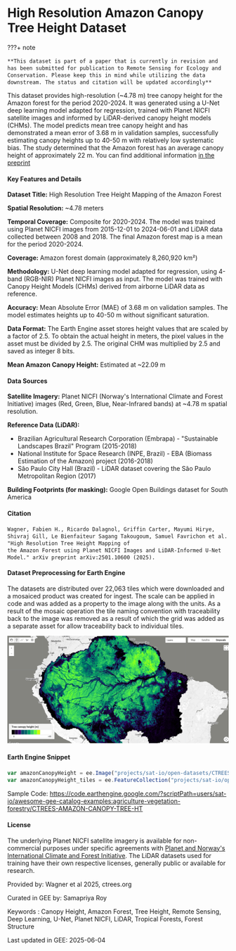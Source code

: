 # High Resolution Amazon Canopy Tree Height Dataset

<div class="result" markdown>

???+ note

    **This dataset is part of a paper that is currently in revision and has been submitted for publication to Remote Sensing for Ecology and Conservation. Please keep this in mind while utilizing the data downstream. The status and citation will be updated accordingly**

</div>

This dataset provides high-resolution (~4.78 m) tree canopy height for the Amazon forest for the period 2020-2024. It was generated using a U-Net deep learning model adapted for regression, trained with Planet NICFI satellite images and informed by LiDAR-derived canopy height models (CHMs). The model predicts mean tree canopy height and has demonstrated a mean error of 3.68 m in validation samples, successfully estimating canopy heights up to 40-50 m with relatively low systematic bias. The study determined that the Amazon forest has an average canopy height of approximately 22 m. You can find additional information [in the preprint](https://arxiv.org/abs/2501.10600)

#### Key Features and Details

**Dataset Title:** High Resolution Tree Height Mapping of the Amazon Forest

**Spatial Resolution:** ~4.78 meters

**Temporal Coverage:** Composite for 2020-2024. The model was trained using Planet NICFI images from 2015-12-01 to 2024-06-01 and LiDAR data collected between 2008 and 2018. The final Amazon forest map is a mean for the period 2020-2024.

**Coverage:** Amazon forest domain (approximately 8,260,920 km²)

**Methodology:** U-Net deep learning model adapted for regression, using 4-band (RGB-NIR) Planet NICFI images as input. The model was trained with Canopy Height Models (CHMs) derived from airborne LiDAR data as reference.

**Accuracy:** Mean Absolute Error (MAE) of 3.68 m on validation samples. The model estimates heights up to 40-50 m without significant saturation.

**Data Format:** The Earth Engine asset stores height values that are scaled by a factor of 2.5. To obtain the actual height in meters, the pixel values in the asset must be divided by 2.5. The original CHM was multiplied by 2.5 and saved as integer 8 bits.

**Mean Amazon Canopy Height:** Estimated at ~22.09 m

#### Data Sources

**Satellite Imagery:** Planet NICFI (Norway's International Climate and Forest Initiative) images (Red, Green, Blue, Near-Infrared bands) at ~4.78 m spatial resolution.

**Reference Data (LiDAR):**
- Brazilian Agricultural Research Corporation (Embrapa) - "Sustainable Landscapes Brazil" Program (2015-2018)
- National Institute for Space Research (INPE, Brazil) - EBA (Biomass Estimation of the Amazon) project (2016-2018)
- São Paulo City Hall (Brazil) - LiDAR dataset covering the São Paulo Metropolitan Region (2017)

**Building Footprints (for masking):** Google Open Buildings dataset for South America

#### Citation

```
Wagner, Fabien H., Ricardo Dalagnol, Griffin Carter, Mayumi Hirye, Shivraj Gill, Le Bienfaiteur Sagang Takougoum, Samuel Favrichon et al. "High Resolution Tree Height Mapping of
the Amazon Forest using Planet NICFI Images and LiDAR-Informed U-Net Model." arXiv preprint arXiv:2501.10600 (2025).
```

#### Dataset Preprocessing for Earth Engine

The datasets are distributed over 22,063 tiles which were downloaded and a mosaiced product was created for ingest. The scale can be applied in code and was added as a property to the image along with the units. As a result of the mosaic operation the tile naming convention with traceability back to the image was removed as a result of which the grid was added as a separate asset for allow traceability back to individual tiles.

![ctrees_amazon_img](../images/ctrees_amazon.png)

#### Earth Engine Snippet

```js
var amazonCanopyHeight = ee.Image("projects/sat-io/open-datasets/CTREES/AMAZON-CANOPY-TREE-HT");
var amazonCanopyHeight_tiles = ee.FeatureCollection("projects/sat-io/open-datasets/CTREES/CTREES-AMAZON-TILE-LOCATOR")
```

Sample Code: https://code.earthengine.google.com/?scriptPath=users/sat-io/awesome-gee-catalog-examples:agriculture-vegetation-forestry/CTREES-AMAZON-CANOPY-TREE-HT

#### License
The underlying Planet NICFI satellite imagery is available for non-commercial purposes under specific agreements with [Planet and Norway's International Climate and Forest Initiative](https://planet.widen.net/s/zfdpf8qxwk/participantlicenseagreement_nicfi_2024). The LiDAR datasets used for training have their own respective licenses, generally public or available for research.

Provided by: Wagner et al 2025, ctrees.org

Curated in GEE by: Samapriya Roy

Keywords : Canopy Height, Amazon Forest, Tree Height, Remote Sensing, Deep Learning, U-Net, Planet NICFI, LiDAR, Tropical Forests, Forest Structure

Last updated in GEE: 2025-06-04
